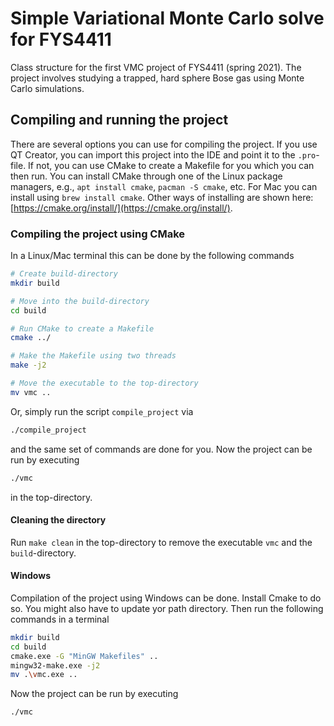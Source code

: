 # Simple Variational Monte Carlo solve for FYS4411

Class structure for the first VMC project of FYS4411 (spring 2021). The project involves studying a  trapped,  hard  sphere  Bose  gas using Monte Carlo simulations.


## Compiling and running the project
There are several options you can use for compiling the project. If you use QT Creator, you can import this project into the IDE and point it to the `.pro`-file. If not, you can use CMake to create a Makefile for you which you can then run. You can install CMake through one of the Linux package managers, e.g., `apt install cmake`, `pacman -S cmake`, etc. For Mac you can install using `brew install cmake`. Other ways of installing are shown here: [https://cmake.org/install/](https://cmake.org/install/).

### Compiling the project using CMake
In a Linux/Mac terminal this can be done by the following commands
```bash
# Create build-directory
mkdir build

# Move into the build-directory
cd build

# Run CMake to create a Makefile
cmake ../

# Make the Makefile using two threads
make -j2

# Move the executable to the top-directory
mv vmc ..
```
Or, simply run the script `compile_project` via
```bash
./compile_project
```
and the same set of commands are done for you. Now the project can be run by executing
```bash
./vmc
```
in the top-directory.

#### Cleaning the directory
Run `make clean` in the top-directory to remove the executable `vmc` and the `build`-directory.

#### Windows
Compilation of the project using Windows can be done. Install Cmake to do so. You might also have to update yor path directory. Then run the following commands in a terminal

```bash
mkdir build
cd build
cmake.exe -G "MinGW Makefiles" ..
mingw32-make.exe -j2
mv .\vmc.exe ..
```

Now the project can be run by executing
```bash
./vmc
```
